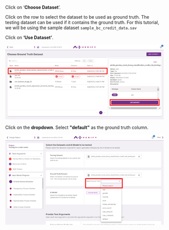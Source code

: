Click on ‘**Choose Dataset**’. 

Click on the row to select the dataset to be used as ground truth. The testing dataset can be used if it contains the ground truth. 
For this tutorial, we will be using the sample dataset `sample_bc_credit_data.sav`

Click on **‘Use Dataset’**.

![select-ground-truth-datasets](../../res/test-ai-model-generate-report/dataset-4.png)

Click on the **dropdown**. Select **"default"** as the ground truth column.

![select-gt-column-datasets](../../res/test-ai-model-generate-report/input-block-2.png)
